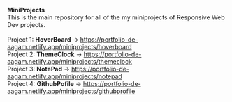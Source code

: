 **MiniProjects**
<br>This is the main repository for all of the my miniprojects of Responsive Web Dev projects.
<br>
<br>Project 1: **HoverBoard**   -> https://portfolio-de-aagam.netlify.app/miniprojects/hoverboard
<br>Project 2: **ThemeClock**   -> https://portfolio-de-aagam.netlify.app/miniprojects/themeclock
<br>Project 3: **NotePad**      -> https://portfolio-de-aagam.netlify.app/miniprojects/notepad
<br>Project 4: **GithubPofile** -> https://portfolio-de-aagam.netlify.app/miniprojects/githubprofile
